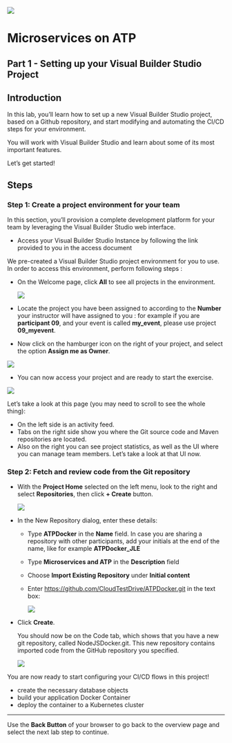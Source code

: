 ![](../../common/images/customer.logo2.png)
# Microservices on ATP #

## Part 1 - Setting up your Visual Builder Studio Project ##

## Introduction ##

In this lab, you’ll learn how to set up a new Visual Builder Studio project, based on a Github repository, and start modifying and automating the CI/CD steps for your environment.

You will work with Visual Builder Studio and learn about some of its most important features.  

Let’s get started! 

## Steps

### Step 1: Create a project environment for your team

In this section, you’ll provision a complete development platform for your team by leveraging the Visual Builder Studio web interface.

- Access your Visual Builder Studio Instance by following the link provided to you in the access document

  

We pre-created a Visual Builder Studio project environment for you to use.  In order to access this environment, perform following steps : 

- On the Welcome page, click **All** to see all projects in the environment.

  ![](images/150/image001-3c.png)

- Locate the project you have been assigned to according to the **Number** your instructor will have assigned to you : for example if you are **participant 09**, and your event is called **my_event**, please use project **09_myevent**.

- Now click on the hamburger icon on the right of your project, and select the option **Assign me as Owner**.

![](images/150/assign.png)



- You can now access your project and are ready to start the exercise.



![](images/150/image006-1.png)

Let’s take a look at this page (you may need to scroll to see the whole thing): 
- On the left side is an activity feed. 
- Tabs on the right side show you where the Git source code and Maven repositories are located.
- Also on the right you can see project statistics, as well as the UI where you can manage team members.  Let’s take a look at that UI now. 




### Step 2:  Fetch and review code from the Git repository

- With the **Project Home** selected on the left menu, look to the right and select **Repositories**, then click **+ Create** button.

  ![](images/150/image006-2.png)

- In the New Repository dialog, enter these details: 
  - Type **ATPDocker** in the **Name** field.  In case you are sharing a repository with other participants, add your initials at the end of the name, like for example **ATPDocker_JLE**

  - Type **Microservices and ATP** in the **Description** field

  - Choose **Import Existing Repository** under **Initial content**

  - Enter https://github.com/CloudTestDrive/ATPDocker.git in the text box: 

    ![](images/150/image010-3.png)

- Click **Create**.

  You should now be on the Code tab, which shows that you have a new git repository, called NodeJSDocker.git.  This new repository contains imported code from the GitHub repository you specified.

  ![](images/150/image011-3.png)



You are now ready to start configuring your CI/CD flows in this project!

- create the necessary database objects
- build your application Docker Container
- deploy the container to a Kubernetes cluster

---

Use the **Back Button** of your browser to go back to the overview page and select the next lab step to continue.



